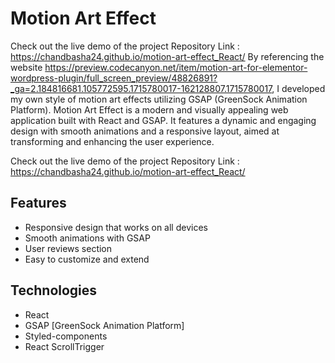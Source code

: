# Motion Art Effect
Check out the live demo of the project Repository Link : https://chandbasha24.github.io/motion-art-effect_React/
By referencing the website https://preview.codecanyon.net/item/motion-art-for-elementor-wordpress-plugin/full_screen_preview/48826891?_ga=2.184816681.105772595.1715780017-162128807.1715780017,
I developed my own style of motion art effects utilizing GSAP (GreenSock Animation Platform).
Motion Art Effect is a modern and visually appealing web application built with React and GSAP.
It features a dynamic and engaging design with smooth animations and a responsive layout,
aimed at transforming and enhancing the user experience.



Check out the live demo of the project Repository Link : https://chandbasha24.github.io/motion-art-effect_React/

## Features

- Responsive design that works on all devices
- Smooth animations with GSAP
- User reviews section
- Easy to customize and extend

## Technologies

- React
- GSAP [GreenSock Animation Platform]
- Styled-components
- React ScrollTrigger
